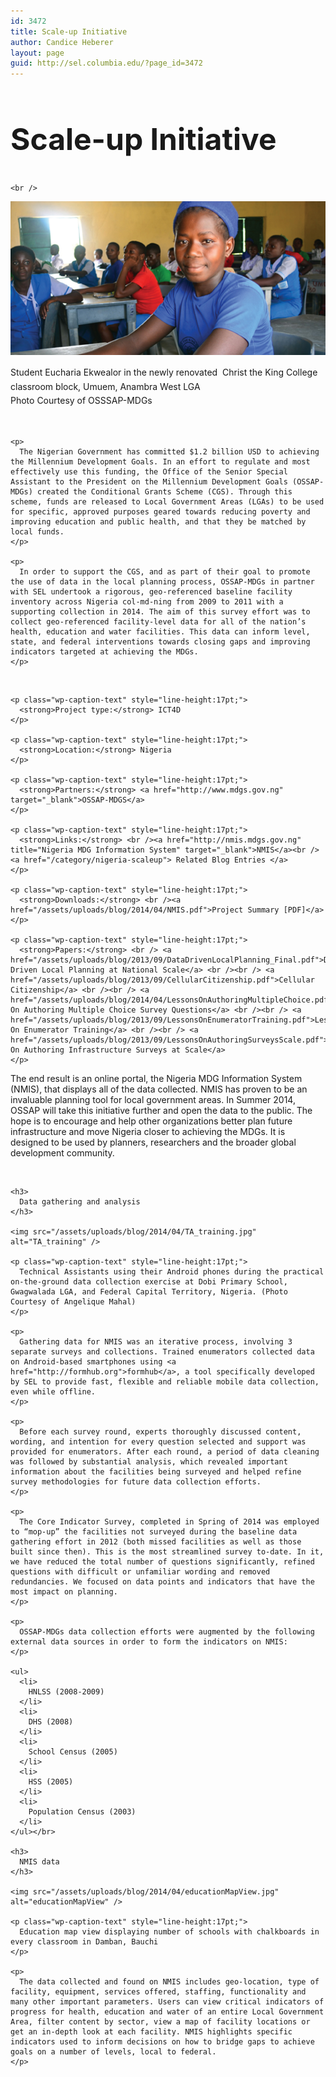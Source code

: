```yaml
---
id: 3472
title: Scale-up Initiative
author: Candice Heberer
layout: page
guid: http://sel.columbia.edu/?page_id=3472
---
```

<div class="row-fluid">
  <div class="col-md-12">
    <h2 style="font-size:48px !important;">
      Scale-up Initiative
    </h2>
    
    <br />
  </div>
</div>

![nigeria-main][1] 

<p class="wp-caption-text" style="line-height:17pt;">
  Student Eucharia Ekwealor in the newly renovated  Christ the King College classroom block, Umuem, Anambra West LGA <br /> Photo Courtesy of OSSSAP-MDGs
</p>

<div class="row-fluid">
  <div class="col-md-9">
    <br /> 
    
    <p>
      The Nigerian Government has committed $1.2 billion USD to achieving the Millennium Development Goals. In an effort to regulate and most effectively use this funding, the Office of the Senior Special Assistant to the President on the Millennium Development Goals (OSSAP-MDGs) created the Conditional Grants Scheme (CGS). Through this scheme, funds are released to Local Government Areas (LGAs) to be used for specific, approved purposes geared towards reducing poverty and improving education and public health, and that they be matched by local funds.
    </p>
    
    <p>
      In order to support the CGS, and as part of their goal to promote the use of data in the local planning process, OSSAP-MDGs in partner with SEL undertook a rigorous, geo-referenced baseline facility inventory across Nigeria col-md-ning from 2009 to 2011 with a supporting collection in 2014. The aim of this survey effort was to collect geo-referenced facility-level data for all of the nation’s health, education and water facilities. This data can inform level, state, and federal interventions towards closing gaps and improving indicators targeted at achieving the MDGs.
    </p>
  </div>
  
  <div class="col-md-3">
    <br /> 
    
    <p class="wp-caption-text" style="line-height:17pt;">
      <strong>Project type:</strong> ICT4D
    </p>
    
    <p class="wp-caption-text" style="line-height:17pt;">
      <strong>Location:</strong> Nigeria
    </p>
    
    <p class="wp-caption-text" style="line-height:17pt;">
      <strong>Partners:</strong> <a href="http://www.mdgs.gov.ng" target="_blank">OSSAP-MDGS</a>
    </p>
    
    <p class="wp-caption-text" style="line-height:17pt;">
      <strong>Links:</strong> <br /><a href="http://nmis.mdgs.gov.ng" title="Nigeria MDG Information System" target="_blank">NMIS</a><br /><a href="/category/nigeria-scaleup"> Related Blog Entries </a>
    </p>
    
    <p class="wp-caption-text" style="line-height:17pt;">
      <strong>Downloads:</strong> <br /><a href="/assets/uploads/blog/2014/04/NMIS.pdf">Project Summary [PDF]</a>
    </p>
    
    <p class="wp-caption-text" style="line-height:17pt;">
      <strong>Papers:</strong> <br /> <a href="/assets/uploads/blog/2013/09/DataDrivenLocalPlanning_Final.pdf">Data-Driven Local Planning at National Scale</a> <br /><br /> <a href="/assets/uploads/blog/2013/09/CellularCitizenship.pdf">Cellular Citizenship</a> <br /><br /> <a href="/assets/uploads/blog/2014/04/LessonsOnAuthoringMultipleChoice.pdf">Lessons On Authoring Multiple Choice Survey Questions</a> <br /><br /> <a href="/assets/uploads/blog/2013/09/LessonsOnEnumeratorTraining.pdf">Lessons On Enumerator Training</a> <br /><br /> <a href="/assets/uploads/blog/2013/09/LessonsOnAuthoringSurveysScale.pdf">Lessons On Authoring Infrastructure Surveys at Scale</a>
    </p>
  </div>
</div>

<div class="row-fluid">
  <div class="col-md-9">
    <p>
      The end result is an online portal, the Nigeria MDG Information System (NMIS), that displays all of the data collected. NMIS has proven to be an invaluable planning tool for local government areas. In Summer 2014, OSSAP will take this initiative further and open the data to the public. The hope is to encourage and help other organizations better plan future infrastructure and move Nigeria closer to achieving the MDGs. It is designed to be used by planners, researchers and the broader global development community.
    </p></br> 
    
    <h3>
      Data gathering and analysis
    </h3>
    
    <img src="/assets/uploads/blog/2014/04/TA_training.jpg" alt="TA_training" />
    
    <p class="wp-caption-text" style="line-height:17pt;">
      Technical Assistants using their Android phones during the practical on-the-ground data collection exercise at Dobi Primary School, Gwagwalada LGA, and Federal Capital Territory, Nigeria. (Photo Courtesy of Angelique Mahal)
    </p>
    
    <p>
      Gathering data for NMIS was an iterative process, involving 3 separate surveys and collections. Trained enumerators collected data on Android-based smartphones using <a href="http://formhub.org">formhub</a>, a tool specifically developed by SEL to provide fast, flexible and reliable mobile data collection, even while offline.
    </p>
    
    <p>
      Before each survey round, experts thoroughly discussed content, wording, and intention for every question selected and support was provided for enumerators. After each round, a period of data cleaning was followed by substantial analysis, which revealed important information about the facilities being surveyed and helped refine survey methodologies for future data collection efforts.
    </p>
    
    <p>
      The Core Indicator Survey, completed in Spring of 2014 was employed to “mop-up” the facilities not surveyed during the baseline data gathering effort in 2012 (both missed facilities as well as those built since then). This is the most streamlined survey to-date. In it, we have reduced the total number of questions significantly, refined questions with difficult or unfamiliar wording and removed redundancies. We focused on data points and indicators that have the most impact on planning.
    </p>
    
    <p>
      OSSAP-MDGs data collection efforts were augmented by the following external data sources in order to form the indicators on NMIS:
    </p>
    
    <ul>
      <li>
        HNLSS (2008-2009)
      </li>
      <li>
        DHS (2008)
      </li>
      <li>
        School Census (2005)
      </li>
      <li>
        HSS (2005)
      </li>
      <li>
        Population Census (2003)
      </li>
    </ul></br> 
    
    <h3>
      NMIS data
    </h3>
    
    <img src="/assets/uploads/blog/2014/04/educationMapView.jpg" alt="educationMapView" />
    
    <p class="wp-caption-text" style="line-height:17pt;">
      Education map view displaying number of schools with chalkboards in every classroom in Damban, Bauchi
    </p>
    
    <p>
      The data collected and found on NMIS includes geo-location, type of facility, equipment, services offered, staffing, functionality and many other important parameters. Users can view critical indicators of progress for health, education and water of an entire Local Government Area, filter content by sector, view a map of facility locations or get an in-depth look at each facility. NMIS highlights specific indicators used to inform decisions on how to bridge gaps to achieve goals on a number of levels, local to federal.
    </p>
  </div>
</div>

 [1]: /assets/uploads/blog/2014/04/nigeria-main.jpg
